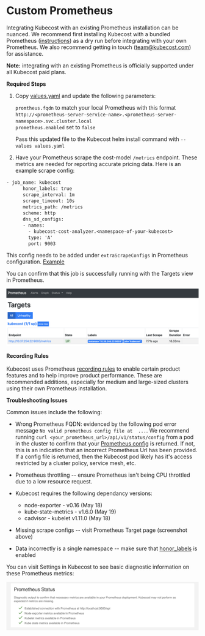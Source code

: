 # Custom Prometheus

Integrating Kubecost with an existing Prometheus installation can be nuanced. We recommend first installing Kubecost with a bundled Prometheus ([instructions](http://kubecost.com/install)) as a dry run before integrating with your own Prometheus. We also recommend getting in touch (team@kubecost.com) for assistance. 

**Note:** integrating with an existing Prometheus is officially supported under all Kubecost paid plans. 

__Required Steps__

1. Copy [values.yaml](https://github.com/kubecost/cost-analyzer-helm-chart/blob/master/cost-analyzer/values.yaml) and update the following parameters:
  
   `promtheus.fqdn` to match your local Prometheus with this format `http://<prometheus-server-service-name>.<prometheus-server-namespace>.svc.cluster.local`  
   `prometheus.enabled` set to `false`  
  
   Pass this updated file to the Kubecost helm install command with `--values values.yaml` 

2. <a name="scrape-configs"></a>Have your Prometheus scrape the cost-model `/metrics` endpoint. These metrics are needed for reporting accurate pricing data. Here is an example scrape config:

```
- job_name: kubecost
      honor_labels: true
      scrape_interval: 1m
      scrape_timeout: 10s
      metrics_path: /metrics
      scheme: http
      dns_sd_configs:
      - names:
        - kubecost-cost-analyzer.<namespace-of-your-kubecost>
        type: 'A'
        port: 9003
```  

This config needs to be added under `extraScrapeConfigs` in Prometheus configuration. [Example](https://github.com/kubecost/cost-analyzer-helm-chart/blob/0758d5df54d8963390ca506ad6e58c597b666ef8/cost-analyzer/values.yaml#L74)

You can confirm that this job is successfully running with the Targets view in Prometheus. 

![Prometheus Targets](/prom-targets.png)

<a name="recording-rules"></a>
__Recording Rules__  
<br/>
Kubecost uses Prometheus [recording rules](https://github.com/kubecost/cost-analyzer-helm-chart/blob/master/cost-analyzer/values.yaml#L145) to enable certain product features and to help improve product performance. These are recommended additions, especially for medium and large-sized clusters using their own Prometheus installation.

<a name="troubleshoot"></a>__Troubleshooting Issues__

Common issues include the following: 

* Wrong Prometheus FQDN: evidenced by the following pod error message `No valid prometheus config file at  ...`. We recommend running `curl <your_prometheus_url>/api/v1/status/config` from a pod in the cluster to confirm that your [Prometheus config](https://prometheus.io/docs/prometheus/latest/configuration/configuration/#configuration-file) is returned. If not, this is an indication that an incorrect Prometheus Url has been provided. If a config file is returned, then the Kubecost pod likely has it's access restricted by a cluster policy, service mesh, etc. 

* Prometheus throttling -- ensure Prometheus isn't being CPU throttled due to a low resource request.

* <a name="dep-versions"></a>Kubecost requires the following dependancy versions:
  - node-exporter - v0.16 (May 18)
  - kube-state-metrics - v1.6.0 (May 19)
  - cadvisor - kubelet v1.11.0  (May 18)

* Missing scrape configs -- visit Prometheus Target page (screenshot above)

* Data incorrectly is a single namespace -- make sure that [honor_labels](https://prometheus.io/docs/prometheus/latest/configuration/configuration/#scrape_config) is enabled 

You can visit Settings in Kubecost to see basic diagnostic information on these Prometheus metrics:

![Prometheus status diagnostic](/prom-status.png)
